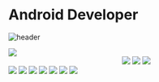 Android Developer
=
![header](https://capsule-render.vercel.app/api?type=waving&color=auto&height=222&section=header&text=Woogy%20Space&fontSize=72)


 <img src="https://img.shields.io/badge/Android-Green?style=flat&logo=Android&logoColor=white"/>
 <div align="center">
  <img src="https://img.shields.io/badge/HTML5-white?style=flat&logo=HTML5&logoColor=white"/>
  <img src="https://img.shields.io/badge/CSS3-Green?style=flat&logo=CSS3&logoColor=white"/>
  <img src="https://img.shields.io/badge/JavaScript-Green?style=flat&logo=JavaScript&logoColor=white"/>
 </div>
 
 <img src="https://img.shields.io/badge/MySQL-black?style=flat&logo=MySQL&logoColor=white"/>
 <img src="https://img.shields.io/badge/MongoDB-black?style=flat&logo=MongoDB&logoColor=white"/>

 <img src="https://img.shields.io/badge/Firebase-Green?style=flat&logo=Firebase&logoColor=white"/>
 <img src="https://img.shields.io/badge/GitHub-black?style=flat&logo=GitHub&logoColor=white"/>

 <img src="https://img.shields.io/badge/Node.js-black?style=flat&logo=Node.js&logoColor=white"/>
 <img src="https://img.shields.io/badge/Figma-black?style=flat&logo=Figma&logoColor=white"/>
 <img src="https://img.shields.io/badge/Visual Studio-black?style=flat&logo=Visual Studio&logoColor=#5C2D91"/>


<!--
**Woogy-Space/Woogy-Space** is a ✨ _special_ ✨ repository because its `README.md` (this file) appears on your GitHub profile.

Here are some ideas to get you started:

- 🔭 I’m currently working on ...
- 🌱 I’m currently learning ...
- 👯 I’m looking to collaborate on ...
- 🤔 I’m looking for help with ...
- 💬 Ask me about ...
- 📫 How to reach me: ...
- 😄 Pronouns: ...
- ⚡ Fun fact: ...
-->
